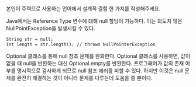 본인이 주력으로 사용하는 언어에서 설계적 결함 한 가지를 작성해주세요.

Java에서는 Reference Type 변수에 대해 null 할당이 가능하다. 이는 의도치 않은 NullPointException을 발생시킬 수 있다.
```
String str = null;
int length = str.length(); // throws NullPointerException
```
Optional 클래스를 통해 null 참조 문제를 완화한다.
Optional 클래스를 사용하면, 값이 없을 때 null을 반환하는 대신 Optional.empty를 반환한다.
프로그래머가 값의 존재 여부를 명시적으로 검사하게 되므로 null 참조 에러를 피할 수 있다.
하지만 이것은 null 문제를 완전히 해결하는 것이 아니라 문제를 다루는데 도움을 줄 뿐이다.
